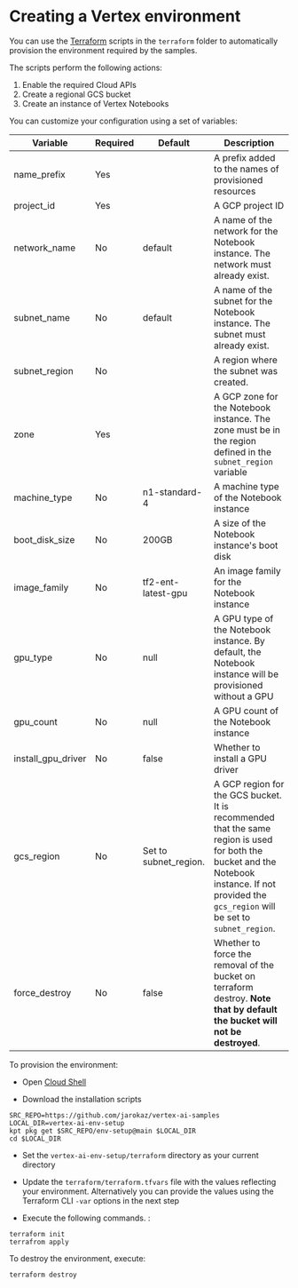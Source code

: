 # Creating a Vertex environment

You can use the [Terraform](https://www.terraform.io/) scripts in the `terraform` folder to automatically provision the environment required by the samples. 

The scripts perform the following actions:
1. Enable the required Cloud APIs
2. Create a regional GCS bucket
3. Create an instance of Vertex Notebooks

You can customize your configuration using a set of variables:

|Variable|Required|Default|Description|
|--------|--------|-------|-----------|
|name_prefix|Yes||A prefix added to the names of provisioned resources|
|project_id|Yes||A GCP project ID|
|network_name|No|default|A name of the network for the Notebook instance. The network must already exist.|
|subnet_name|No|default|A name of the subnet for the Notebook instance. The subnet must already exist.|
|subnet_region|No||A region where the subnet was created.|
|zone|Yes||A GCP zone for the Notebook instance. The zone must be in the region defined in the `subnet_region` variable|
|machine_type|No|n1-standard-4|A machine type of the  Notebook instance|
|boot_disk_size|No|200GB|A size of the Notebook instance's boot disk|
|image_family|No|tf2-ent-latest-gpu|An image family for the Notebook instance|
|gpu_type|No|null|A GPU type of the Notebook instance. By default, the Notebook instance will be provisioned without a GPU|
|gpu_count|No|null|A GPU count of the Notebook instance|
|install_gpu_driver|No|false|Whether to install a GPU driver|
|gcs_region|No|Set to subnet_region.|A GCP region for the GCS bucket. It is recommended that the same region is used for both the bucket and the Notebook instance. If not provided the `gcs_region` will be set to `subnet_region`.|
|force_destroy|No|false|Whether to force the removal of the bucket on terraform destroy. **Note that by default the bucket will not be destroyed**.|


To provision the environment:

- Open [Cloud Shell](https://cloud.google.com/shell/docs/launching-cloud-shell)

- Download the installation scripts
```
SRC_REPO=https://github.com/jarokaz/vertex-ai-samples
LOCAL_DIR=vertex-ai-env-setup
kpt pkg get $SRC_REPO/env-setup@main $LOCAL_DIR
cd $LOCAL_DIR
```

- Set the `vertex-ai-env-setup/terraform` directory as your current directory

- Update the `terraform/terraform.tfvars` file with the values reflecting your environment. Alternatively you can provide the values using the Terraform CLI `-var` options in the next step

- Execute the following commands. :
```
terraform init
terrafrom apply
```


To destroy the environment, execute:
```
terraform destroy
```
